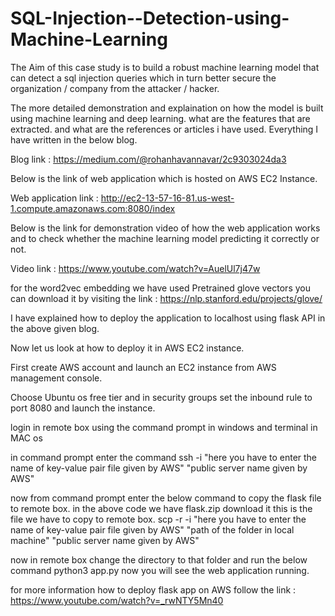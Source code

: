 # SQL-Injection--Detection-using-Machine-Learning

The Aim of this case study is to build a robust machine learning model that can detect a sql injection queries which in turn better secure the organization / company from the attacker / hacker.

The more detailed demonstration and explaination on how the model is built using machine learning and deep learning. what are the features that are extracted. and what are the references or articles i have used. Everything I have written in the below blog.

Blog link : https://medium.com/@rohanhavannavar/2c9303024da3

Below is the link of web application which is hosted on AWS EC2 Instance.

Web application link : http://ec2-13-57-16-81.us-west-1.compute.amazonaws.com:8080/index

Below is the link for demonstration video of how the web application works and to check whether the machine learning model predicting it correctly or not.

Video link : https://www.youtube.com/watch?v=AuelUl7j47w

for the word2vec embedding we have used Pretrained glove vectors you can download it by visiting the link : https://nlp.stanford.edu/projects/glove/

I have explained how to deploy the application to localhost using flask API in the above given blog. 

Now let us look at how to deploy it in AWS EC2 instance.

First create AWS account and launch an EC2 instance from AWS management console.

Choose Ubuntu os free tier and in security groups set the inbound rule to port 8080 and launch the instance. 

login in remote box using the command prompt in windows and terminal in MAC os 

in command prompt enter the command
ssh -i "here you have to enter the name of key-value pair file given by AWS" "public server name given by AWS"

now from command prompt enter the below command to copy the flask file to remote box.
in the above code we have flask.zip download it this is the file we have to copy to remote box.
scp -r -i "here you have to enter the name of key-value pair file given by AWS" "path of the folder in local machine" "public server name given by AWS"

now in remote box change the directory to that folder and run the below command
python3 app.py
now you will see the web application running.

for more information how to deploy flask app on AWS follow the link : https://www.youtube.com/watch?v=_rwNTY5Mn40
